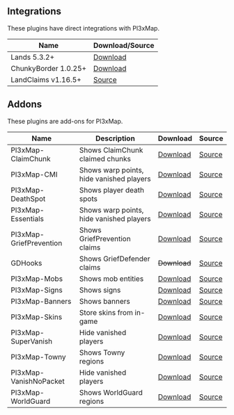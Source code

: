## Integrations

These plugins have direct integrations with Pl3xMap.

| Name                 | Download/Source                                                    |
| -------------------- | ------------------------------------------------------------------ |
| Lands 5.3.2+         | [Download](https://www.spigotmc.org/resources/lands.53313/)        |
| ChunkyBorder 1.0.25+ | [Download](https://www.spigotmc.org/resources/chunkyborder.84278/) |
| LandClaims v1.16.5+  | [Source](https://github.com/pl3xgaming/LandClaims/)                |

## Addons

These plugins are add-ons for Pl3xMap.

| Name                    | Description                              | Download                                                                 | Source                                                          |
| ----------------------- | ---------------------------------------- | ------------------------------------------------------------------------ | --------------------------------------------------------------- |
| Pl3xMap-ClaimChunk      | Shows ClaimChunk claimed chunks          | [Download](https://ci.pl3x.net/view/Pl3xMap/job/Pl3xMap-ClaimChunk)      | [Source](https://github.com/pl3xgaming/Pl3xMap-ClaimChunk)      |
| Pl3xMap-CMI             | Shows warp points, hide vanished players | [Download](https://github.com/DoctaEnkoda/Pl3xMap-CMI/actions)           | [Source](https://github.com/DoctaEnkoda/Pl3xMap-CMI)            |
| Pl3xMap-DeathSpot       | Shows player death spots                 | [Download](https://ci.pl3x.net/view/Pl3xMap/job/Pl3xMap-DeathSpot)       | [Source](https://github.com/pl3xgaming/Pl3xMap-DeathSpot)       |
| Pl3xMap-Essentials      | Shows warp points, hide vanished players | [Download](https://ci.pl3x.net/view/Pl3xMap/job/Pl3xMap-Essentials)      | [Source](https://github.com/pl3xgaming/Pl3xMap-Essentials)      |
| Pl3xMap-GriefPrevention | Shows GriefPrevention claims             | [Download](https://ci.pl3x.net/view/Pl3xMap/job/Pl3xMap-GriefPrevention) | [Source](https://github.com/pl3xgaming/Pl3xMap-GriefPrevention) |
| GDHooks                 | Shows GriefDefender claims               | ~~Download~~                                                             | [Source](https://github.com/bloodmc/GDHooks)                    |
| Pl3xMap-Mobs            | Shows mob entities                       | [Download](https://ci.pl3x.net/view/Pl3xMap/job/Pl3xMap-Mobs)            | [Source](https://github.com/pl3xgaming/Pl3xMap-Mobs)            |
| Pl3xMap-Signs           | Shows signs                              | [Download](https://ci.pl3x.net/view/Pl3xMap/job/Pl3xMap-Signs)           | [Source](https://github.com/pl3xgaming/Pl3xMap-Signs)           |
| Pl3xMap-Banners         | Shows banners                            | [Download](https://github.com/granny/Pl3xMap-Banners/releases/latest)    | [Source](https://github.com/granny/Pl3xMap-Banners)             |
| Pl3xMap-Skins           | Store skins from in-game                 | [Download](https://ci.pl3x.net/view/Pl3xMap/job/Pl3xMap-Skins)           | [Source](https://github.com/pl3xgaming/Pl3xMap-Skins)           |
| Pl3xMap-SuperVanish     | Hide vanished players                    | [Download](https://ci.notom3ga.me/job/Pl3xMap-SuperVanish)               | [Source](https://github.com/notOM3GA/Pl3xMap-SuperVanish)       |
| Pl3xMap-Towny           | Shows Towny regions                      | [Download](https://github.com/silverwolfg11/Pl3xMap-Towny/releases)      | [Source](https://github.com/silverwolfg11/Pl3xMap-Towny)        |
| Pl3xMap-VanishNoPacket  | Hide vanished players                    | [Download](https://ci.notom3ga.me/job/Pl3xMap-VanishNoPacket)            | [Source](https://github.com/notOM3GA/Pl3xMap-VanishNoPacket)    |
| Pl3xMap-WorldGuard      | Shows WorldGuard regions                 | [Download](https://ci.pl3x.net/view/Pl3xMap/job/Pl3xMap-WorldGuard)      | [Source](https://github.com/pl3xgaming/Pl3xMap-WorldGuard)      |
